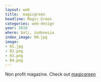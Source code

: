 ```yaml
---
layout: web
title:  magicgreen
headline: Magic Green
categories: web-design
year: 2018
where: bali, indonesia
index_image: 00.jpg
image:
- 01.jpg
- 02.png
- 03.png
- 04.png
---
```

Non profit magazine.
Check out [magicgreen](https://magicgreen.org)

